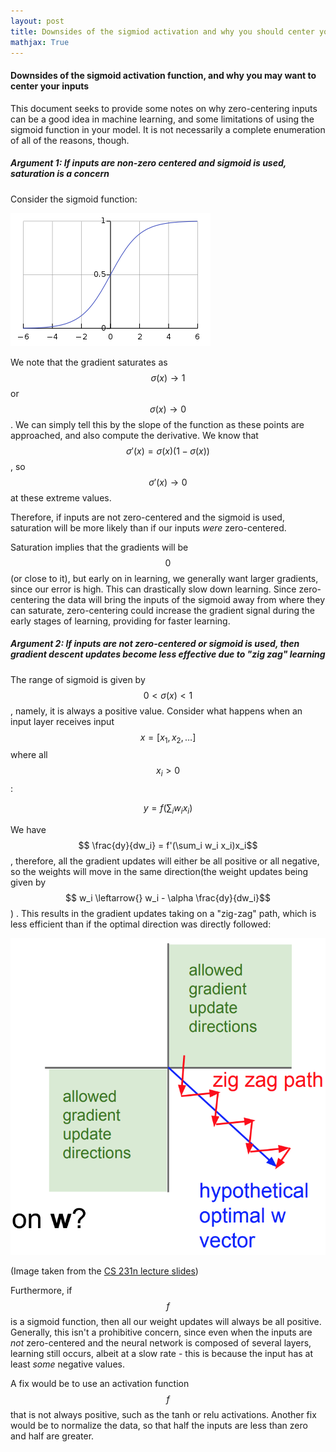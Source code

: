 ```yaml
---
layout: post
title: Downsides of the sigmiod activation and why you should center your inputs
mathjax: True
---
```


#### Downsides of the sigmoid activation function, and why you may want to center your inputs

This document seeks to provide some notes on why zero-centering inputs can be a good idea in machine learning, and some limitations of using the sigmoid function in your model. It is not necessarily a complete enumeration of all of the reasons, though.



##### Argument 1: If inputs are non-zero centered and sigmoid is used, saturation is a concern

Consider the sigmoid function:

![](sigmoid.png)

We note that the gradient saturates as $$ \sigma(x) \rightarrow{} 1 $$or $$\sigma(x) \rightarrow{} 0$$. We can simply tell this by the slope of the function as these points are approached, and also compute the derivative. We know that $$ \sigma'(x) = \sigma(x)(1 - \sigma(x))$$, so $$ \sigma'(x) \rightarrow{} 0 $$ at these extreme values.

Therefore, if inputs are not zero-centered and the sigmoid is used, saturation will be more likely than if our inputs *were* zero-centered. 

Saturation implies that the gradients will be $$ 0 $$ (or close to it), but early on in learning, we generally want larger gradients, since our error is high. This can drastically slow down learning. Since zero-centering the data will bring the inputs of the sigmoid away from where they can saturate, zero-centering could increase the gradient signal during the early stages of learning, providing for faster learning.



##### Argument 2: If inputs are not zero-centered or sigmoid is used, then gradient descent updates become less effective due to "zig zag" learning

The range of sigmoid is given by $$ 0 < \sigma(x) < 1 $$, namely, it is always a positive value. Consider what happens when an input layer receives input $$ x = [x_1, x_2, …] $$ where all $$ x_i > 0 $$:



$$ y = f(\sum_i w_ix_i) $$ 

We have $$ \frac{dy}{dw_i} = f'(\sum_i w_i x_i)x_i$$ , therefore, all the gradient updates will either be all positive or all negative, so the weights will move in the same direction(the weight updates being given by $$ w_i \leftarrow{} w_i - \alpha \frac{dy}{dw_i}$$) . This results in the gradient updates taking on a "zig-zag" path, which is less efficient than if the optimal direction was directly followed:

![](zigzag.png)

(Image taken from the [CS 231n lecture slides](http://cs231n.stanford.edu/slides/2017/cs231n_2017_lecture6.pdf))

Furthermore, if $$ f $$ is a sigmoid function, then all our weight updates will always be all positive. Generally, this isn't a prohibitive concern, since even when the inputs are *not* zero-centered and the neural network is composed of several layers, learning still occurs, albeit at a slow rate - this is because the input has at least *some* negative values.

A fix would be to use an activation function $$ f $$ that is not always positive, such as the tanh or relu activations. Another fix would be to normalize the data, so that half the inputs are less than zero and half are greater.

